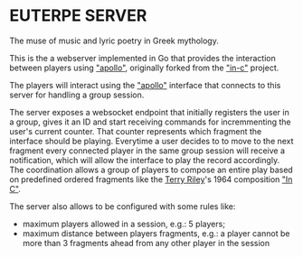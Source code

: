 # EUTERPE SERVER

The muse of music and lyric poetry in Greek mythology.

This is the a webserver implemented in Go that provides the interaction between
players using ["apollo"](https://github.com/renantarouco/apollo), originally
forked from the ["in-c"](https://github.com/teropa/in-c) project.

The players will interact using the
["apollo"](https://github.com/renantarouco/apollo) interface that connects to
this server for handling a group session.

The server exposes a websocket endpoint that initially registers the user
in a group, gives it an ID and start receiving commands for incremmenting the
user's current counter. That counter represents which fragment the interface
should be playing. Everytime a user decides to to move to the next fragment
every connected player in the same group session will receive a notification,
which will allow the interface to play the record accordingly. The coordination
allows a group of players to compose an entire play based on predefined
ordered fragments like the
[Terry Riley](https://en.wikipedia.org/wiki/Terry_Riley)'s 1964
composition ["In C"](https://en.wikipedia.org/wiki/In_C).

The server also allows to be configured with some rules like:

- maximum players allowed in a session, e.g.: 5 players;
- maximum distance between players fragments, e.g.: a player cannot be more than
  3 fragments ahead from any other player in the session